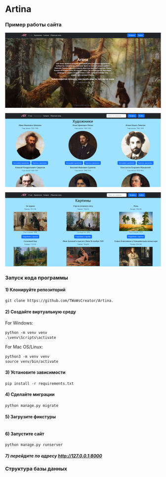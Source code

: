 # Artina
### Пример работы сайта
![Главная страница сайта](/media_for_readme/mainpage_artina.png)

![Страница художников](/media_for_readme/artists_artina.png)

![Картины Третьяковской Галереи](/media_for_readme/paintings_artina.png)

### Запуск кода программы
#### 1) Клонируйте репозиторий
```commandline
git clone https://github.com/TWoWsCreator/Artina.
```
#### 2) Создайте виртуальную среду
For Windows:
```commandline
python -m venv venv
.\venv\Scripts\activate
```
For Mac OS/Linux:
```commandline
python3 -m venv venv
source venv/bin/activate
```
#### 3) Установите зависимости
```commandline
pip install -r requirements.txt
```
#### 4) Сделайте миграции
```commandline
python manage.py migrate
```
#### 5) Загрузите фикстуры
```commandline

```
#### 6) Запустите сайт
```commandline
python manage.py runserver
```
##### 7) перейдите по адресу http://127.0.0.1:8000

### Структура базы данных
